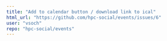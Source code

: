 ```yaml
---
title: "Add to calendar button / download link to ical"
html_url: "https://github.com/hpc-social/events/issues/6"
user: "vsoch"
repo: "hpc-social/events"
---
```


